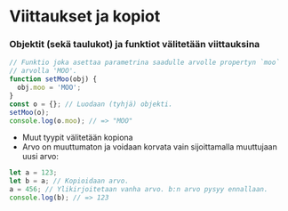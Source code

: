 # Viittaukset ja kopiot

### Objektit \(sekä taulukot\) ja funktiot välitetään viittauksina

```javascript
// Funktio joka asettaa parametrina saadulle arvolle propertyn `moo`
// arvolla 'MOO'.
function setMoo(obj) {
  obj.moo = 'MOO';
}
const o = {}; // Luodaan (tyhjä) objekti.
setMoo(o);
console.log(o.moo); // => "MOO"
```

* Muut tyypit välitetään kopiona
* Arvo on muuttumaton ja voidaan korvata vain sijoittamalla muuttujaan uusi arvo:

```javascript
let a = 123;
let b = a; // Kopioidaan arvo.
a = 456; // Ylikirjoitetaan vanha arvo. b:n arvo pysyy ennallaan.
console.log(b); // => 123
```

